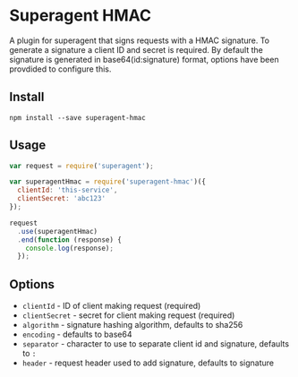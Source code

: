 # Superagent HMAC

A plugin for superagent that signs requests with a HMAC signature. To generate a signature
a client ID and secret is required. By default the signature is generated in
base64(id:signature) format, options have been provdided to configure this.

## Install

```
npm install --save superagent-hmac
```

## Usage

```js
var request = require('superagent');

var superagentHmac = require('superagent-hmac')({
  clientId: 'this-service',
  clientSecret: 'abc123'
});

request
  .use(superagentHmac)
  .end(function (response) {
    console.log(response);
  });
```

## Options

- `clientId` - ID of client making request (required)
- `clientSecret` - secret for client making request (required)
- `algorithm` - signature hashing algorithm, defaults to sha256
- `encoding` - defaults to base64
- `separator` - character to use to separate client id and signature, defaults to `:`
- `header` - request header used to add signature, defaults to signature
